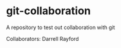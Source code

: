 # git-collaboration
A repository to test out collaboration with git

Collaborators: Darrell Rayford
